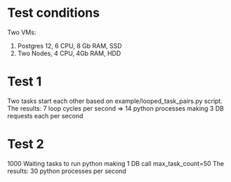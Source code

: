 # Test conditions
Two VMs:
1) Postgres 12, 6 CPU, 8 Gb RAM, SSD
2) Two Nodes, 4 CPU, 4Gb RAM, HDD

# Test 1
Two tasks start each other based on example/looped_task_pairs.py script.
The results: 7 loop cycles per second => 14 python processes making 3 DB requests each per second

# Test 2
1000 Waiting tasks to run python making 1 DB call
max_task_count=50
The results: 30 python processes per second
